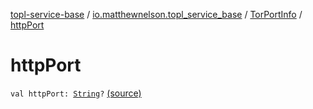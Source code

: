 [topl-service-base](../../index.md) / [io.matthewnelson.topl_service_base](../index.md) / [TorPortInfo](index.md) / [httpPort](./http-port.md)

# httpPort

`val httpPort: `[`String`](https://kotlinlang.org/api/latest/jvm/stdlib/kotlin/-string/index.html)`?` [(source)](https://github.com/05nelsonm/TorOnionProxyLibrary-Android/blob/master/topl-service-base/src/main/java/io/matthewnelson/topl_service_base/TorPortInfo.kt#L85)